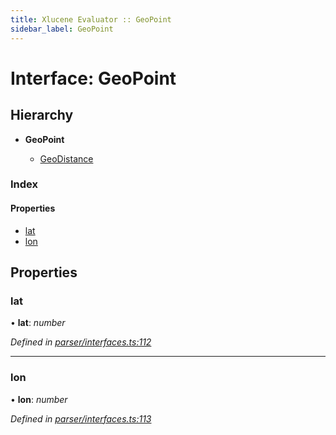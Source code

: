 ```yaml
---
title: Xlucene Evaluator :: GeoPoint
sidebar_label: GeoPoint
---
```


# Interface: GeoPoint

## Hierarchy

* **GeoPoint**

  * [GeoDistance](geodistance.md)

### Index

#### Properties

* [lat](geopoint.md#lat)
* [lon](geopoint.md#lon)

## Properties

###  lat

• **lat**: *number*

*Defined in [parser/interfaces.ts:112](https://github.com/terascope/teraslice/blob/7cdb60b1/packages/xlucene-evaluator/src/parser/interfaces.ts#L112)*

___

###  lon

• **lon**: *number*

*Defined in [parser/interfaces.ts:113](https://github.com/terascope/teraslice/blob/7cdb60b1/packages/xlucene-evaluator/src/parser/interfaces.ts#L113)*
